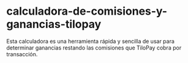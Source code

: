 # calculadora-de-comisiones-y-ganancias-tilopay
Esta calculadora es una herramienta rápida y sencilla de usar para determinar ganancias restando las comisiones que TiloPay cobra por transacción.
